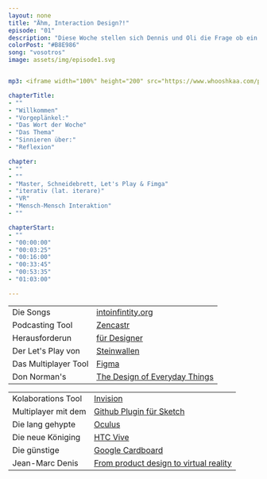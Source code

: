 ```yaml
---
layout: none
title: "Ähm, Interaction Design?!"
episode: "01"
description: "Diese Woche stellen sich Dennis und Oli die Frage ob ein Multiplayer alleine reicht, Iterationen im Prozess funktionieren und wie wir VR sehen"
colorPost: "#B8E986"
song: "vosotros"
image: assets/img/episode1.svg


mp3: <iframe width="100%" height="200" src="https://www.whooshkaa.com/player/episode/id/88765?visual=true" frameborder="0"></iframe>

chapterTitle:
- ""
- "Willkommen"
- "Vorgeplänkel:"
- "Das Wort der Woche"
- "Das Thema"
- "Sinnieren über:"
- "Reflexion"

chapter:
- ""
- ""
- "Master, Schneidebrett, Let's Play & Fimga"
- "iterativ (lat. iterare)"
- "VR"
- "Mensch-Mensch Interaktion"
- ""

chapterStart:
- ""
- "00:00:00"
- "00:03:25"
- "00:16:00"
- "00:33:45"
- "00:53:35"
- "01:03:00"

---
```


<!-- nach 8 einträgen ein neues table erstellen, danke :) !-->

| | |
|:-|:-|
| Die Songs | [intoinfintity.org](http://www.intoinfintity.org) |
| Podcasting Tool | [Zencastr](http://www.zencastr.com) |
| Herausforderun| [für Designer](http://bit.ly/umfrage_doku_design) |
| Der Let's Play von | [Steinwallen](https://www.youtube.com/user/Steinwallen) |
| Das Multiplayer Tool | [Figma](htpp://www.figma.com) |
| Don Norman's | [The Design of Everyday Things](https://en.wikipedia.org/wiki/The_Design_of_Everyday_Things) |

| | |
|:-|:-|
| Kolaborations Tool | [Invision](http://www.invision.com) |
| Multiplayer mit dem | [Github Plugin für Sketch](https://github.com/mathieudutour/git-sketch-plugin) |
| Die lang gehypte | [Oculus](https://www.oculus.com/) |
| Die neue Königing | [HTC Vive](https://www.vive.com/de/) |
| Die günstige | [Google Cardboard](https://vr.google.com/cardboard/) |
| Jean-Marc Denis | [From product design to virtual reality](https://medium.com/google-design/from-product-design-to-virtual-reality-be46fa793e9b#.ixyccymnc) |
